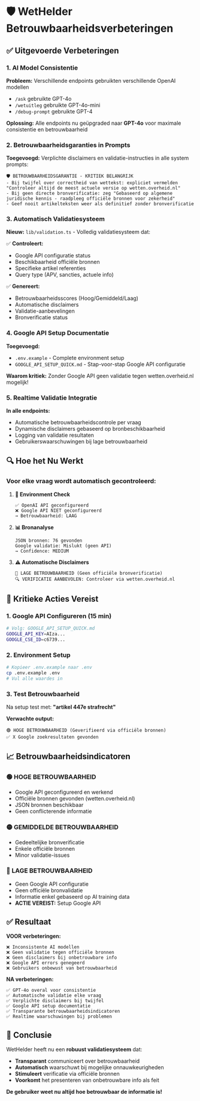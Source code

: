# 🛡️ WetHelder Betrouwbaarheidsverbeteringen

## ✅ Uitgevoerde Verbeteringen

### 1. AI Model Consistentie
**Probleem:** Verschillende endpoints gebruikten verschillende OpenAI modellen
- `/ask` gebruikte GPT-4o
- `/wetuitleg` gebruikte GPT-4o-mini  
- `/debug-prompt` gebruikte GPT-4

**Oplossing:** Alle endpoints nu geüpgraded naar **GPT-4o** voor maximale consistentie en betrouwbaarheid

### 2. Betrouwbaarheidsgaranties in Prompts
**Toegevoegd:** Verplichte disclaimers en validatie-instructies in alle system prompts:

```
🛡️ BETROUWBAARHEIDSGARANTIE - KRITIEK BELANGRIJK
- Bij twijfel over correctheid van wettekst: expliciet vermelden "Controleer altijd de meest actuele versie op wetten.overheid.nl"
- Bij geen directe bronverificatie: zeg "Gebaseerd op algemene juridische kennis - raadpleeg officiële bronnen voor zekerheid"
- Geef nooit artikelteksten weer als definitief zonder bronverificatie
```

### 3. Automatisch Validatiesysteem
**Nieuw:** `lib/validation.ts` - Volledig validatiesysteem dat:

✅ **Controleert:**
- Google API configuratie status
- Beschikbaarheid officiële bronnen  
- Specifieke artikel referenties
- Query type (APV, sancties, actuele info)

✅ **Genereert:**
- Betrouwbaarheidsscores (Hoog/Gemiddeld/Laag)
- Automatische disclaimers
- Validatie-aanbevelingen
- Bronverificatie status

### 4. Google API Setup Documentatie
**Toegevoegd:** 
- `.env.example` - Complete environment setup
- `GOOGLE_API_SETUP_QUICK.md` - Stap-voor-stap Google API configuratie

**Waarom kritiek:** Zonder Google API geen validatie tegen wetten.overheid.nl mogelijk!

### 5. Realtime Validatie Integratie
**In alle endpoints:**
- Automatische betrouwbaarheidscontrole per vraag
- Dynamische disclaimers gebaseerd op bronbeschikbaarheid  
- Logging van validatie resultaten
- Gebruikerswaarschuwingen bij lage betrouwbaarheid

## 🔍 Hoe het Nu Werkt

### Voor elke vraag wordt automatisch gecontroleerd:

1. **🔧 Environment Check**
   ```
   ✅ OpenAI API geconfigureerd  
   ❌ Google API NIET geconfigureerd
   → Betrouwbaarheid: LAAG
   ```

2. **📊 Bronanalyse**
   ```
   JSON bronnen: 76 gevonden
   Google validatie: Mislukt (geen API)
   → Confidence: MEDIUM
   ```

3. **⚠️ Automatische Disclaimers**
   ```
   🔴 LAGE BETROUWBAARHEID (Geen officiële bronverificatie)
   🔍 VERIFICATIE AANBEVOLEN: Controleer via wetten.overheid.nl
   ```

## 🚨 Kritieke Acties Vereist

### 1. Google API Configureren (15 min)
```bash
# Volg: GOOGLE_API_SETUP_QUICK.md
GOOGLE_API_KEY=AIza...
GOOGLE_CSE_ID=c6739...
```

### 2. Environment Setup
```bash
# Kopieer .env.example naar .env
cp .env.example .env
# Vul alle waardes in
```

### 3. Test Betrouwbaarheid
Na setup test met: **"artikel 447e strafrecht"**

**Verwachte output:**
```
🟢 HOGE BETROUWBAARHEID (Geverifieerd via officiële bronnen)
✅ X Google zoekresultaten gevonden
```

## 📈 Betrouwbaarheidsindicatoren

### 🟢 HOGE BETROUWBAARHEID
- Google API geconfigureerd en werkend
- Officiële bronnen gevonden (wetten.overheid.nl)
- JSON bronnen beschikbaar
- Geen conflicterende informatie

### 🟡 GEMIDDELDE BETROUWBAARHEID  
- Gedeeltelijke bronverificatie
- Enkele officiële bronnen
- Minor validatie-issues

### 🔴 LAGE BETROUWBAARHEID
- Geen Google API configuratie
- Geen officiële bronvalidatie
- Informatie enkel gebaseerd op AI training data
- **ACTIE VEREIST:** Setup Google API

## ✅ Resultaat

**VOOR verbeteringen:**
```
❌ Inconsistente AI modellen
❌ Geen validatie tegen officiële bronnen  
❌ Geen disclaimers bij onbetrouwbare info
❌ Google API errors genegeerd
❌ Gebruikers onbewust van betrouwbaarheid
```

**NA verbeteringen:**
```
✅ GPT-4o overal voor consistentie
✅ Automatische validatie elke vraag
✅ Verplichte disclaimers bij twijfel  
✅ Google API setup documentatie
✅ Transparante betrouwbaarheidsindicatoren
✅ Realtime waarschuwingen bij problemen
```

## 🎯 Conclusie

WetHelder heeft nu een **robuust validatiesysteem** dat:
- **Transparant** communiceert over betrouwbaarheid
- **Automatisch** waarschuwt bij mogelijke onnauwkeurigheden  
- **Stimuleert** verificatie via officiële bronnen
- **Voorkomt** het presenteren van onbetrouwbare info als feit

**De gebruiker weet nu altijd hoe betrouwbaar de informatie is!** 